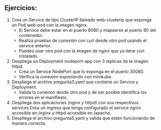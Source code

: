 ## **Ejercicios:**

1. Crea un Service de tipo ClusterIP llamado web-clusterip que exponga un Pod web-pod con la imagen nginx.
   * El Service debe estar en el puerto 8080 y mapearse al puerto 80 del contenedor.
   * Realiza pruebas de conexión con curl desde otro pod usando el service anterior.
   * Puedes usar otro pod con la imagen de nginx que ya tiene curl instalado.
2. Despliega un Deployment nodeport-app con 3 réplicas de la imagen httpd.
   * Crea un Service NodePort que lo exponga en el puerto 30080.
   * Verifica la conexión exponiendo con minikube.
3. Despliega el archivo pregunta3.yaml que contiene un Service y Deployment.
   * Valida la conexión desde otro pod y de ser posible identifica los errores en el manifiesto.
4. Despliega dos aplicaciones (nginx y httpd) con sus respectivos services.Crea un ingress que tenga configurado el service nginx accesible en /nginx y httpd accesible en /apache.
5. Despliega el archivo pregunta5.yaml y valida que estén funcionando de manera correcta.
